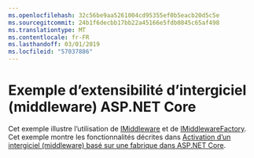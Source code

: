 ```yaml
---
ms.openlocfilehash: 32c56be9aa5261004cd95355ef0b5eacb20d5c5e
ms.sourcegitcommit: 24b1f6decbb17bb22a45166e5fdb0845c65af498
ms.translationtype: MT
ms.contentlocale: fr-FR
ms.lasthandoff: 03/01/2019
ms.locfileid: "57037886"
---
```

# <a name="aspnet-core-middleware-extensibility-sample"></a>Exemple d’extensibilité d’intergiciel (middleware) ASP.NET Core

Cet exemple illustre l’utilisation de [IMiddleware](https://docs.microsoft.com/dotnet/api/microsoft.aspnetcore.http.imiddleware) et de [IMiddlewareFactory](https://docs.microsoft.com/dotnet/api/microsoft.aspnetcore.http.imiddlewarefactory). Cet exemple montre les fonctionnalités décrites dans [Activation d’un intergiciel (middleware) basé sur une fabrique dans ASP.NET Core](https://docs.microsoft.com/aspnet/core/fundamentals/middleware/middleware-extensibility).
